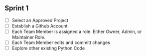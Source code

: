 ## Sprint 1
- [ ] Select an Approved Project 
- [ ] Establish a Github Account 
- [ ] Each Team Member is assigned a role. Either Owner, Admin, or Maintainer Role.
- [ ] Each Team Member edits and committ changes
- [ ] Explore other existing Python Code 
